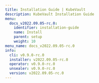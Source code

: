 ```yaml
---
title: Installation Guide | KubeVault
description: KubeVault Installation Guide
menu:
  docs_v2022.09.05-rc.0:
    identifier: installation-guide
    name: Install
    parent: setup
    weight: 10
menu_name: docs_v2022.09.05-rc.0
info:
  cli: v0.9.0-rc.0
  installer: v2022.09.05-rc.0
  operator: v0.9.0-rc.0
  unsealer: v0.9.0-rc.0
  version: v2022.09.05-rc.0
---
```


